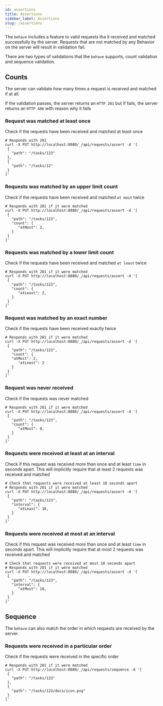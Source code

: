 ```yaml
---
id: assertions
title: Assertions
sidebar_label: Assertions
slug: /assertions
---
```


The `behave` includes a feature to valid requests tha it received and matched successfully by the server. Requests that are not matched by any Behavior on the server will result in validation fail.

There are two types of validations that the `behave` supports, count validation and sequence validation.

## Counts

The server can validate how many times a request is received and matched if at all.

If the validation passes, the server returns an `HTTP 201` but if fails, the server returns an `HTTP 406` with reason why it fails

### Request was matched at least once

Check if the requests have been received and matched at least once

```shell
# Responds with 201
curl -X PUT http://localhost:8080/_/api/requests/assert -d '[
 {
   "path": "/tasks/123"
 },
 {
   "path": "/tasks/12"
 }
]'
```

### Requests was matched by an upper limit count

Check if the requests have been received and matched `at most` twice

```shell
# Responds with 201 if it were matched
curl -X PUT http://localhost:8080/_/api/requests/assert -d '[
 {
   "path": "/tasks/123",
   "count": {
      "atMost": 2,
   }
 }
]'
```

### Requests was matched by a lower limit count

Check if the requests have been received and matched `at least` twice

```shell
# Responds with 201 if it were matched
curl -X PUT http://localhost:8080/_/api/requests/assert -d '[
 {
   "path": "/tasks/123",
   "count": {
      "atLeast": 2,
   }
 }
]'
```

### Request was matched by an exact number

Check if the requests have been received exactly twice

```shell
# Responds with 201 if it were matched
curl -X PUT http://localhost:8080/_/api/requests/assert -d '[
 {
   "path": "/tasks/123",
   "count": {
   "atMost": 2,
      "atLeast": 2
   }
 }
]'
```

### Request was never received

Check if the requests was never matched

```shell
# Responds with 201 if it were matched
curl -X PUT http://localhost:8080/_/api/requests/assert -d '[
 {
   "path": "/tasks/123",
   "count": {
      "atMost": 0,
   }
 }
]'
```

### Requests were received at least at an interval

Check if this request was received more than once and at least `time` in seconds apart. This will implicitly require that at least 2 requests was received and matched

```shell
# Check that requests were received at least 10 seconds apart
# Responds with 201 if it were matched
curl -X PUT http://localhost:8080/_/api/requests/assert -d '[
 {
   "path": "/tasks/123",
   "interval": {
      "atLeast": 10,
   }
 }
]'
```

### Requests were received at most at an interval

Check if this request was received more than once and at least `time` in seconds apart. This will implicitly require that at most 2 requests was received and matched

```shell
# Check that requests were received at most 10 seconds apart
# Responds with 201 if it were matched
curl -X PUT http://localhost:8080/_/api/requests/assert -d '[
 {
   "path": "/tasks/123",
   "interval": {
      "atMost": 10,
   }
 }
]'
```

## Sequence

The `behave` can also match the order in which requests are received by the server.

### Requests were received in a particular order

Check if the requests were received in the specific order

```shell
# Responds with 201 if it were matched
curl -X PUT http://localhost:8080/_/api/requests/sequence -d '[
 {
   "path": "/tasks/123"
 },
 {
   "path": "/tasks/123/docs/icon.png"
 }
]'
```
